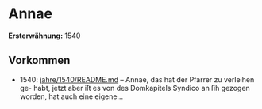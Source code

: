 # Annae

**Ersterwähnung:** 1540

## Vorkommen
- 1540: [jahre/1540/README.md](../jahre/1540/README.md) – Annae, das hat der Pfarrer zu verleihen ge-
habt, jetzt aber iſt es von des Domkapitels Syndico an
ſih gezogen worden, hat auch eine eigene...
